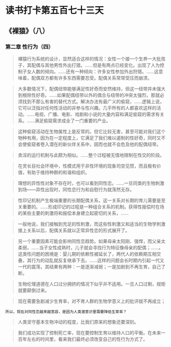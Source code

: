 # 读书打卡第五百七十三天
## 《裸猿》（八）
### 第二章 性行为（四）

> 裸猿行为系统的设计，显然适合这样的情况：女性一个接一个生养一大批孩子，其配偶与其他男性外出打猎。……但是有两点已经变化。出现了人为控制子女人数的倾向。……还有一种倾向：许多女性参加外出狩猎。……这意味着，配偶双方都有许多东西需要忍受。配偶关系常常受压而崩溃。

> 大多数情况下，配偶纽带能够满足性好奇而安然维持，但这一纽带并未强大到根除性好奇。……如果配偶纽带以外的偶合与纽带的冲突太强烈，那就必须找到不那么有害的替代方式。解决办法有最广义的偷窥，……逻辑上说，它可以泛指对任何性活动的非参与性兴趣。几乎所有的人都喜欢这样的活动。……电视、广播、电影、戏剧和小说的大量内容和满足偷窥的需求有关系。……满足偷窥需求成全了一门重要的产业。

> 这种偷窥活动在生物属性上是反常的。但它比较无害，甚至可能对我们这个物种有用，因为在一定程度上，它满足了我们难以遏制的性好奇，同时又不会使偷窥者卷入潜在的新伙伴关系中，因而也就不会危及他的配偶纽带。

> 卖淫的运行机制与此颇为相似。……整个过程被无情地限制在性交的阶段。

> 在灵长目社会环境中，性模式用于非性环境的现象司空见惯，而且极有价值，有助于维持种群的和谐和组织。

> 理想的异性性对象不存在时，也可以看到同性恋。……一旦同类的生物刺激到场——异性出现时，同性恋行为和自慰行为就荡然无存。

> 性印记机制产生极端重要的长期配偶关系，这一关系对长期的育儿需要是至关重要的。……形成印记的过程是一种组合关系的机制。获得性报偿时在场的某些主要的刺激将和报偿本身建立起密切的关系，……

> 一般地说，我们接触到充足的性刺激，而这些性刺激又和适当的生物学刺激接上关系以后，配偶关系就以正常异性恋的形式展开了。

> 另一个重要因素可能会影响同性恋趋势。如果母亲太阳刚、强悍，而父亲太柔弱，……当子女性成熟时，儿子就会寻找行为特征像母亲的配偶；……。这类性问题的困境是：婴儿期的依赖性被延长了，两代人的依赖期互相交叠，其行为的动乱就反复继承下去。……这样的问题会长时期内引起一代又一代的震荡，其结果有两种：一是逐渐减弱；一是加剧到不再生育，自己了断。

> 生物伦理道德在人口过分拥挤的情况下似乎并不适用。一旦人口过剩，规矩就要颠倒过来。

> 现在需要急剧减少生育率，对不育人群的生物学意义上的批评就不再成立；
```
所以，现在对同性恋越来越宽容，是因为人类潜意识里需要降低生育率？
```
> 人类坚守基本生物冲动的程度，比我们原来的想象还要深刻。

> 我们成功实现了控制死亡率，现在要控制生育以维持人口的平衡。在未来一百年左右的时间里，看来我们最终必须改变自己的性行为方式了。